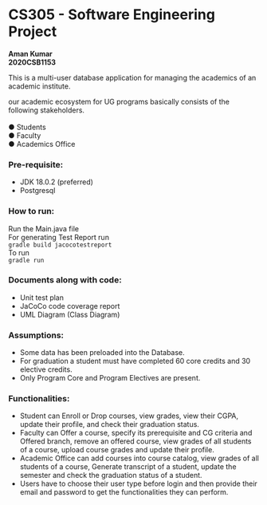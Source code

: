 # CS305 - Software Engineering Project

**Aman Kumar <br>
2020CSB1153 <br>**

This is a multi-user database application for
managing the academics of an academic institute. <br>

our academic ecosystem for UG programs basically
consists of the following stakeholders. <br><br>
● Students <br>
● Faculty <br>
● Academics Office <br>

### Pre-requisite: <br>

* JDK 18.0.2 (preferred)
* Postgresql

### How to run: <br>

Run the Main.java file <br>
For generating Test Report run <br> `gradle build jacocotestreport` <br>
To run <br>
`gradle run`


### Documents along with code:
* Unit test plan
* JaCoCo code coverage report
* UML Diagram (Class Diagram)

### Assumptions:

* Some data has been preloaded into the Database.
* For graduation a student must have completed 60 core credits and 30 elective credits.
* Only Program Core and Program Electives are present.

### Functionalities:

* Student can Enroll or Drop courses, view grades, view their CGPA, update their profile, and check their graduation status.
* Faculty can Offer a course, specify its prerequisite and CG criteria and Offered branch, remove an offered course, view grades of all students of a course, upload course grades and update their profile.
* Academic Office can add courses into course catalog, view grades of all students of a course, Generate transcript of a student, update the semester and check the graduation status of a student.
* Users have to choose their user type before login and then provide their email and password to get the functionalities they can perform.